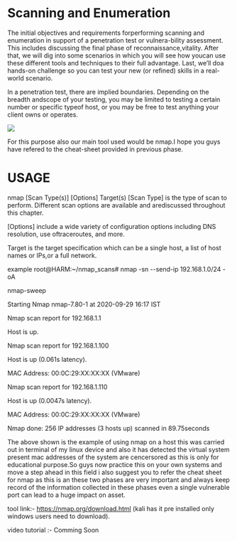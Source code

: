 # Scanning and Enumeration
   The initial objectives and requirements forperforming scanning and enumeration in support of a penetration test or vulnera-bility 
  assessment. This includes discussing the final phase of reconnaissance,vitality. After that, we will dig into some scenarios in which 
  you will see how youcan use these different tools and techniques to their full advantage. Last, we’ll doa hands-on challenge so you can 
  test your new (or refined) skills in a real-world scenario.
  
  In a penetration test, there are implied boundaries. Depending on the breadth andscope of your testing, you may be limited to testing a
  certain number or specific typeof host, or you may be free to test anything your client owns or operates.
  
 ![](https://nmap.org/images/sitelogo.png)
 
 For this purpose also our main tool used would be nmap.I hope you guys have refered to the cheat-sheet provided in previous phase.
  
  # USAGE
  
  nmap [Scan Type(s)] [Options] Target(s)
  [Scan Type] is the type of scan to perform. Different scan options are available and arediscussed throughout this chapter.
  
  [Options] include a wide variety of configuration options including DNS resolution, use oftraceroutes, and more.
  
  Target is the target specification which can be a single host, a list of host names or IPs,or a full network.
  
  example 
  root@HARM:~/nmap_scans# nmap -sn --send-ip 192.168.1.0/24 -oA
  
  nmap-sweep
  
  Starting Nmap nmap-7.80-1 at 2020-09-29 16:17 IST
  
  Nmap scan report for 192.168.1.1
  
  Host is up.
  
  Nmap scan report for 192.168.1.100
  
  Host is up (0.061s latency).
  
  MAC Address: 00:0C:29:XX:XX:XX (VMware)
  
  Nmap scan report for 192.168.1.110
  
  Host is up (0.0047s latency).
  
  MAC Address: 00:0C:29:XX:XX:XX (VMware)
  
  Nmap done: 256 IP addresses (3 hosts up) scanned in 89.75seconds
  
  
  The above shown is the example of using nmap on a host this was carried out in terminal of my linux device and also it has detected the
  virtual system present mac addresses of the system are cencersored as this is only for educational purpose.So guys now practice this on
  your own systems and move a step ahead in this field i also suggest you to refer the cheat sheet for nmap as this is an these two phases
  are very important and always keep record of the information collected in these phases even a single vulnerable port can lead to a huge 
  impact on asset.
  
  tool link:- https://nmap.org/download.html (kali has it pre installed only windows users need to download).
  
  video tutorial :- Comming Soon
 
  
